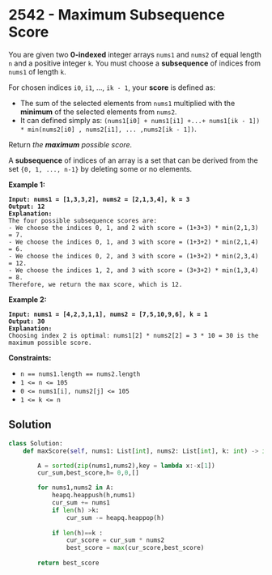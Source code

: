 # 2542 - Maximum Subsequence Score

You are given two **0-indexed** integer arrays `nums1` and `nums2` of equal length `n` and a positive integer `k`. You must choose a **subsequence** of indices from `nums1` of length `k`.

For chosen indices `i0`, `i1`, ..., `ik - 1`, your **score** is defined as:

* The sum of the selected elements from `nums1` multiplied with the **minimum** of the selected elements from `nums2`.
* It can defined simply as: `(nums1[i0] + nums1[i1] +...+ nums1[ik - 1]) * min(nums2[i0] , nums2[i1], ... ,nums2[ik - 1])`.

Return _the **maximum** possible score._

A **subsequence** of indices of an array is a set that can be derived from the set `{0, 1, ..., n-1}` by deleting some or no elements.

&#x20;

**Example 1:**

<pre><code><strong>Input: nums1 = [1,3,3,2], nums2 = [2,1,3,4], k = 3
</strong><strong>Output: 12
</strong><strong>Explanation: 
</strong>The four possible subsequence scores are:
- We choose the indices 0, 1, and 2 with score = (1+3+3) * min(2,1,3) = 7.
- We choose the indices 0, 1, and 3 with score = (1+3+2) * min(2,1,4) = 6. 
- We choose the indices 0, 2, and 3 with score = (1+3+2) * min(2,3,4) = 12. 
- We choose the indices 1, 2, and 3 with score = (3+3+2) * min(1,3,4) = 8.
Therefore, we return the max score, which is 12.
</code></pre>

**Example 2:**

<pre><code><strong>Input: nums1 = [4,2,3,1,1], nums2 = [7,5,10,9,6], k = 1
</strong><strong>Output: 30
</strong><strong>Explanation: 
</strong>Choosing index 2 is optimal: nums1[2] * nums2[2] = 3 * 10 = 30 is the maximum possible score.
</code></pre>

&#x20;

**Constraints:**

* `n == nums1.length == nums2.length`
* `1 <= n <= 105`
* `0 <= nums1[i], nums2[j] <= 105`
* `1 <= k <= n`

## Solution

```python
class Solution:
    def maxScore(self, nums1: List[int], nums2: List[int], k: int) -> int:

        A = sorted(zip(nums1,nums2),key = lambda x:-x[1])
        cur_sum,best_score,h= 0,0,[]

        for nums1,nums2 in A:
            heapq.heappush(h,nums1)
            cur_sum += nums1
            if len(h) >k:
                cur_sum -= heapq.heappop(h)
            
            if len(h)==k :
                cur_score = cur_sum * nums2
                best_score = max(cur_score,best_score)
            
        return best_score 
```
